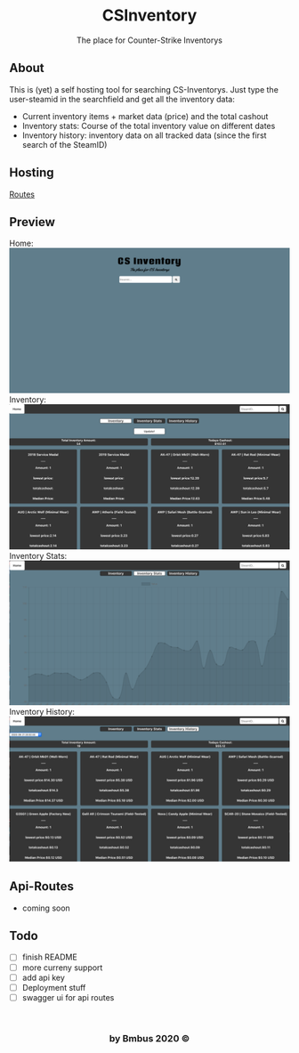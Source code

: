 <div align="center"> 
    <h1>CSInventory</h1>
    The place for Counter-Strike Inventorys
</div>

## About
This is (yet) a self hosting tool for searching CS-Inventorys. Just type the user-steamid in the searchfield and get all the inventory data:
- Current inventory items + market data (price) and the total cashout
- Inventory stats: Course of the total inventory value on different dates
- Inventory history: inventory data on all tracked data (since the first search of the SteamID)

## Hosting
[Routes](https://github.com/Bmbus/csinventory/blob/master/api/api.md)

## Preview 
Home:
</br>
![home](https://github.com/Bmbus/csinventory/blob/master/preview_img/home.png)
</br>
Inventory:
</br>
![inventory](https://github.com/Bmbus/csinventory/blob/master/preview_img/inventory.png)
</br>
Inventory Stats:
</br>
![inventory_stats](https://github.com/Bmbus/csinventory/blob/master/preview_img/inventory_stats.png)
</br>
Inventory History:
</br>
![inventory_history](https://github.com/Bmbus/csinventory/blob/master/preview_img/inventory_history.png)
</br>

## Api-Routes
- coming soon

## Todo
- [ ] finish README
- [ ] more curreny support
- [ ] add api key
- [ ] Deployment stuff
- [ ] swagger ui for api routes

</br>

<div align="center">
    <h3>by Bmbus 2020 &copy</h3>
</div>
